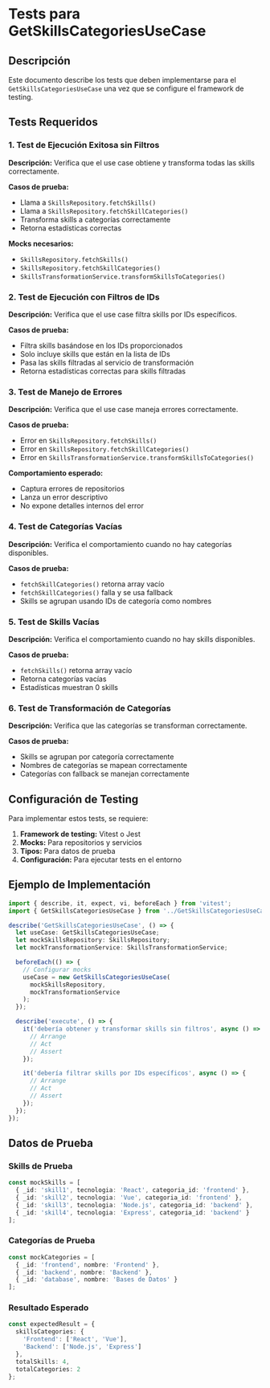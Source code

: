 # Tests para GetSkillsCategoriesUseCase

## Descripción
Este documento describe los tests que deben implementarse para el `GetSkillsCategoriesUseCase` una vez que se configure el framework de testing.

## Tests Requeridos

### 1. Test de Ejecución Exitosa sin Filtros
**Descripción:** Verifica que el use case obtiene y transforma todas las skills correctamente.

**Casos de prueba:**
- Llama a `SkillsRepository.fetchSkills()`
- Llama a `SkillsRepository.fetchSkillCategories()`
- Transforma skills a categorías correctamente
- Retorna estadísticas correctas

**Mocks necesarios:**
- `SkillsRepository.fetchSkills()`
- `SkillsRepository.fetchSkillCategories()`
- `SkillsTransformationService.transformSkillsToCategories()`

### 2. Test de Ejecución con Filtros de IDs
**Descripción:** Verifica que el use case filtra skills por IDs específicos.

**Casos de prueba:**
- Filtra skills basándose en los IDs proporcionados
- Solo incluye skills que están en la lista de IDs
- Pasa las skills filtradas al servicio de transformación
- Retorna estadísticas correctas para skills filtradas

### 3. Test de Manejo de Errores
**Descripción:** Verifica que el use case maneja errores correctamente.

**Casos de prueba:**
- Error en `SkillsRepository.fetchSkills()`
- Error en `SkillsRepository.fetchSkillCategories()`
- Error en `SkillsTransformationService.transformSkillsToCategories()`

**Comportamiento esperado:**
- Captura errores de repositorios
- Lanza un error descriptivo
- No expone detalles internos del error

### 4. Test de Categorías Vacías
**Descripción:** Verifica el comportamiento cuando no hay categorías disponibles.

**Casos de prueba:**
- `fetchSkillCategories()` retorna array vacío
- `fetchSkillCategories()` falla y se usa fallback
- Skills se agrupan usando IDs de categoría como nombres

### 5. Test de Skills Vacías
**Descripción:** Verifica el comportamiento cuando no hay skills disponibles.

**Casos de prueba:**
- `fetchSkills()` retorna array vacío
- Retorna categorías vacías
- Estadísticas muestran 0 skills

### 6. Test de Transformación de Categorías
**Descripción:** Verifica que las categorías se transforman correctamente.

**Casos de prueba:**
- Skills se agrupan por categoría correctamente
- Nombres de categorías se mapean correctamente
- Categorías con fallback se manejan correctamente

## Configuración de Testing

Para implementar estos tests, se requiere:

1. **Framework de testing:** Vitest o Jest
2. **Mocks:** Para repositorios y servicios
3. **Tipos:** Para datos de prueba
4. **Configuración:** Para ejecutar tests en el entorno

## Ejemplo de Implementación

```typescript
import { describe, it, expect, vi, beforeEach } from 'vitest';
import { GetSkillsCategoriesUseCase } from '../GetSkillsCategoriesUseCase';

describe('GetSkillsCategoriesUseCase', () => {
  let useCase: GetSkillsCategoriesUseCase;
  let mockSkillsRepository: SkillsRepository;
  let mockTransformationService: SkillsTransformationService;

  beforeEach(() => {
    // Configurar mocks
    useCase = new GetSkillsCategoriesUseCase(
      mockSkillsRepository,
      mockTransformationService
    );
  });

  describe('execute', () => {
    it('debería obtener y transformar skills sin filtros', async () => {
      // Arrange
      // Act
      // Assert
    });

    it('debería filtrar skills por IDs específicos', async () => {
      // Arrange
      // Act
      // Assert
    });
  });
});
```

## Datos de Prueba

### Skills de Prueba
```typescript
const mockSkills = [
  { _id: 'skill1', tecnologia: 'React', categoria_id: 'frontend' },
  { _id: 'skill2', tecnologia: 'Vue', categoria_id: 'frontend' },
  { _id: 'skill3', tecnologia: 'Node.js', categoria_id: 'backend' },
  { _id: 'skill4', tecnologia: 'Express', categoria_id: 'backend' }
];
```

### Categorías de Prueba
```typescript
const mockCategories = [
  { _id: 'frontend', nombre: 'Frontend' },
  { _id: 'backend', nombre: 'Backend' },
  { _id: 'database', nombre: 'Bases de Datos' }
];
```

### Resultado Esperado
```typescript
const expectedResult = {
  skillsCategories: {
    'Frontend': ['React', 'Vue'],
    'Backend': ['Node.js', 'Express']
  },
  totalSkills: 4,
  totalCategories: 2
};
``` 